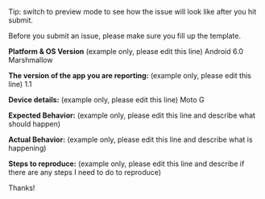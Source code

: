 Tip: switch to preview mode to see how the issue will look like after you hit submit.

Before you submit an issue, please make sure you fill up the template. 

**Platform & OS Version**
(example only, please edit this line) Android 6.0 Marshmallow

**The version of the app you are reporting:**
(example only, please edit this line) 1.1

**Device details:**
(example only, please edit this line) Moto G

**Expected Behavior:**
(example only, please edit this line and describe what should happen)

**Actual Behavior:**
(example only, please edit this line and describe what is happening)

**Steps to reproduce:**
(example only, please edit this line and describe if there are any steps I need to do to reproduce)


Thanks!
